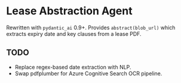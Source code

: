 # Lease Abstraction Agent

Rewritten with `pydantic_ai` 0.9+.  Provides `abstract(blob_url)` which extracts
expiry date and key clauses from a lease PDF.

## TODO
* Replace regex-based date extraction with NLP.
* Swap pdfplumber for Azure Cognitive Search OCR pipeline.
